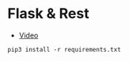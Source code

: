 # Flask & Rest

- [Video](https://www.youtube.com/watch?v=GMppyAPbLYk&t=3109s)

`pip3 install -r requirements.txt `
